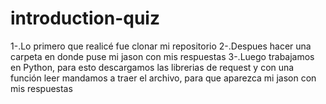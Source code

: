 # introduction-quiz
1-.Lo primero que realicé fue clonar mi repositorio 
2-.Despues hacer una carpeta en donde puse mi jason con mis respuestas
3-.Luego trabajamos en Python, para esto descargamos las librerias de request y con una función leer mandamos a traer el archivo, para que aparezca mi jason con mis respuestas
